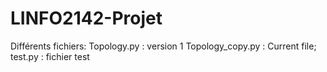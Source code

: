 # LINFO2142-Projet

Différents fichiers:
Topology.py : version 1
Topology_copy.py :  Current file; 
test.py : fichier test
